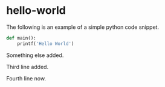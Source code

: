 # hello-world

The following is an example of a simple python code snippet.

```python
def main():
    printf('Hello World')
```

Something else added.

Third line added.

Fourth line now.